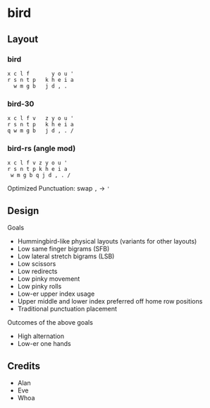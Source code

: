 # bird

## Layout

### bird
```
x c l f       y o u '
r s n t p   k h e i a
  w m g b   j d , .  
```

### bird-30
```
x c l f v   z y o u '
r s n t p   k h e i a
q w m g b   j d , . /
```

### bird-rs (angle mod)
```
x c l f v z y o u '
r s n t p k h e i a
 w m g b q j d , . /
```

Optimized Punctuation: swap `,` -> `'`

## Design
Goals
- Hummingbird-like physical layouts (variants for other layouts)
- Low same finger bigrams (SFB)
- Low lateral stretch bigrams (LSB)
- Low scissors
- Low redirects
- Low pinky movement
- Low pinky rolls
- Low-er upper index usage
- Upper middle and lower index preferred off home row positions
- Traditional punctuation placement

Outcomes of the above goals
- High alternation
- Low-er one hands

## Credits
- Alan
- Eve
- Whoa
